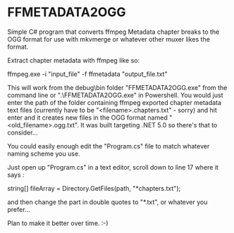 # FFMETADATA2OGG

Simple C# program that converts ffmpeg Metadata chapter breaks to the OGG format for use with mkvmerge or whatever other muxer likes the format.

Extract chapter metadata with ffmpeg like so:

ffmpeg.exe -i "input_file" -f ffmetadata "output_file.txt"

This will work from the debug\bin folder "FFMETADATA2OGG.exe" from the command line or ".\FFMETADATA2OGG.exe" in Powershell. You would just enter the path of the folder containing ffmpeg exported chapter metadata text files (currently have to be "\<filename\>.chapters.txt" - sorry) and hit enter and it creates new files in the OGG format named "<old_filename>.ogg.txt". It was built targeting .NET 5.0 so there's that to consider...

You could easily enough edit the "Program.cs" file to match whatever naming scheme you use. 

Just open up "Program.cs" in a text editor, scroll down to line 17 where it says :

string[] fileArray = Directory.GetFiles(path, "*chapters.txt");

and then change the part in double quotes to "*.txt", or whatever you prefer...



Plan to make it better over time. :-)

